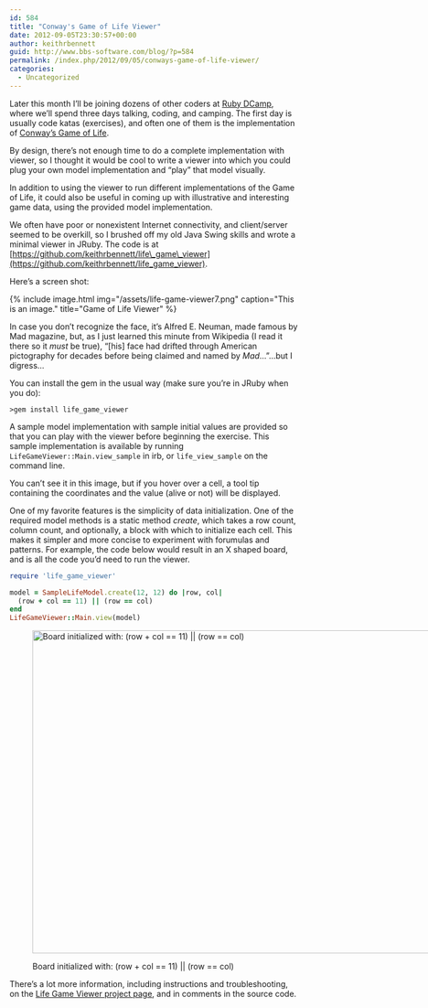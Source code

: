 ```yaml
---
id: 584
title: "Conway's Game of Life Viewer"
date: 2012-09-05T23:30:57+00:00
author: keithrbennett
guid: http://www.bbs-software.com/blog/?p=584
permalink: /index.php/2012/09/05/conways-game-of-life-viewer/
categories:
  - Uncategorized
---
```

Later this month I&#8217;ll be joining dozens of other coders at [Ruby DCamp](http://rubydcamp.org/), where we&#8217;ll spend three days talking, coding, and camping. The first day is usually code katas (exercises), and often one of them is the implementation of [Conway&#8217;s Game of Life](http://en.wikipedia.org/wiki/Conway%27s_Game_of_Life).

By design, there&#8217;s not enough time to do a complete implementation with viewer, so I thought it would be cool to write a viewer into which you could plug your own model implementation and &#8220;play&#8221; that model visually.

In addition to using the viewer to run different implementations of the Game of Life, it could also be useful in coming up with illustrative and interesting game data, using the provided model implementation.

We often have poor or nonexistent Internet connectivity, and client/server seemed to be overkill, so I brushed off my old Java Swing skills and wrote a minimal viewer in JRuby. The code is at [https://github.com/keithrbennett/life\_game\_viewer](https://github.com/keithrbennett/life_game_viewer).

Here&#8217;s a screen shot:

{% include image.html img="/assets/life-game-viewer7.png" caption="This is an image." title="Game of Life Viewer" %}

  In case you don&#8217;t recognize the face, it&#8217;s Alfred E. Neuman, made famous by Mad magazine, but, as I just learned this minute from Wikipedia (I read it there so it <em>must</em> be true), &#8220;[his] face had drifted through American pictography for decades before being claimed and named by <em>Mad</em>&#8230;&#8221;&#8230;but I digress&#8230;

You can install the gem in the usual way (make sure you&#8217;re in JRuby when you do):

```
>gem install life_game_viewer
```

A sample model implementation with sample initial values are provided so that you can play with the viewer before beginning the exercise. This sample implementation is available by running `LifeGameViewer::Main.view_sample` in irb, or `life_view_sample` on the command line.

You can&#8217;t see it in this image, but if you hover over a cell, a tool tip containing the coordinates and the value (alive or not) will be displayed.

One of my favorite features is the simplicity of data initialization. One of the required model methods is a static method _create_, which takes a row count, column count, and optionally, a block with which to initialize each cell. This makes it simpler and more concise to experiment with forumulas and patterns. For example, the code below would result in an X shaped board, and is all the code you&#8217;d need to run the viewer.

```ruby
require 'life_game_viewer'

model = SampleLifeModel.create(12, 12) do |row, col|
  (row + col == 11) || (row == col)
end
LifeGameViewer::Main.view(model)
```

<figure id="attachment_688" class="thumbnail wp-caption aligncenter" style="width: 810px">

[<img src="http://www.bbs-software.com/blog/wp-content/uploads/2012/09/life-game-viewer-x-board1.png" alt="Board initialized with: (row + col == 11) || (row == col)" title="life-game-viewer-x-board" width="800" height="565" class="size-full wp-image-688" />](http://www.bbs-software.com/blog/wp-content/uploads/2012/09/life-game-viewer-x-board1.png)<figcaption class="caption wp-caption-text">Board initialized with: (row + col == 11) || (row == col)</figcaption></figure> 

There&#8217;s a lot more information, including instructions and troubleshooting, on the [Life Game Viewer project page](https://github.com/keithrbennett/life_game_viewer), and in comments in the source code.